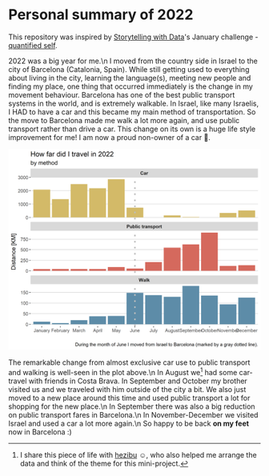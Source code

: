 # Personal summary of 2022

This repository was inspired by [Storytelling with Data](https://www.storytellingwithdata.com/)'s January challenge - [quantified self](https://community.storytellingwithdata.com/challenges/jan-2023-quantified-self).

2022 was a big year for me.\n
I moved from the country side in Israel to the city of Barcelona (Catalonia, Spain). While still getting used to everything about living in the city, learning the language(s), meeting new people and finding my place, one thing that occurred immediately is the change in my movement behaviour. Barcelona has one of the best public transport systems in the world, and is extremely walkable. In Israel, like many Israelis, I HAD to have a car and this became my main method of transportation. So the move to Barcelona made me walk a lot more again, and use public transport rather than drive a car. This change on its own is a huge life style improvement for me! I am now a proud non-owner of a car :tada:.

![plot of transport method distances in 2022](https://github.com/shirasal/summary_2022/blob/main/plots/transport_2022.png)

The remarkable change from almost exclusive car use to public transport and walking is well-seen in the plot above.\n
In August we[^*] had some car-travel with friends in Costa Brava. In September and October my brother visited us and we traveled with him outside of the city a bit. We also just moved to a new place around this time and used public transport a lot for shopping for the new place.\n 
In September there was also a big reduction on public transport fares in Barcelona.\n
In November-December we visited Israel and used a car a lot more again.\n
So happy to be back **on my feet** now in Barcelona :)

[^*]: I share this piece of life with [hezibu](https://github.com/hezibu) :relaxed:, who also helped me arrange the data and think of the theme for this mini-project.
